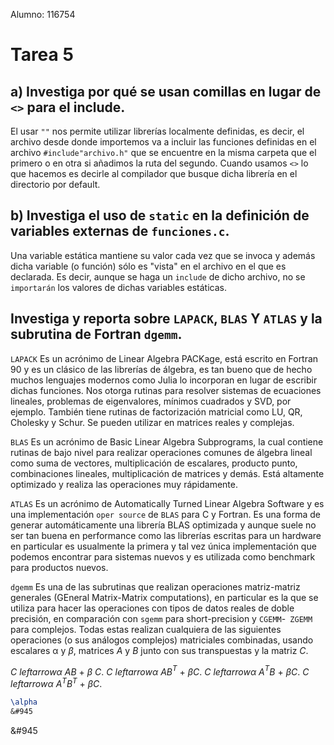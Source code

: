 Alumno: 116754

# Tarea 5

## a) Investiga por qué se usan comillas en lugar de ```<>``` para el include.
El usar ```""``` nos permite utilizar librerías localmente definidas, es decir, el archivo desde donde importemos
va a incluir las funciones definidas en el archivo ```#include"archivo.h"``` que se encuentre en la misma carpeta que el primero o en otra si añadimos la ruta del segundo. Cuando usamos ```<>``` lo que hacemos es decirle al compilador que busque dicha librería en el directorio por default.

## b) Investiga el uso de ```static``` en la definición de variables externas de ```funciones.c```.
Una variable estática mantiene su valor cada vez que se invoca y además dicha variable (o función) sólo es "vista" en el archivo en el que es declarada. Es decir, aunque se haga un ```include``` de dicho archivo, no se ```importarán``` los valores de dichas variables estáticas.

## Investiga y reporta sobre ```LAPACK```, ```BLAS``` Y ```ATLAS``` y la subrutina de Fortran ```dgemm```.
```LAPACK```
Es un acrónimo de Linear Algebra PACKage, está escrito en Fortran 90 y es un clásico de las librerías de álgebra, es tan bueno que de hecho muchos lenguajes modernos como Julia lo incorporan en lugar de escribir dichas funciones. Nos otorga rutinas para resolver sistemas de ecuaciones lineales, problemas de eigenvalores, mínimos cuadrados y SVD, por ejemplo. También tiene rutinas de factorización matricial como LU, QR, Cholesky y Schur. Se pueden utilizar en matrices reales y complejas.

```BLAS```
Es un acrónimo de Basic Linear Algebra Subprograms, la cual contiene rutinas de bajo nivel para realizar operaciones comunes de álgebra lineal como suma de vectores, multiplicación de escalares, producto punto, combinaciones lineales, multiplicación de matrices y demás. Está altamente optimizado y realiza las operaciones muy rápidamente.

```ATLAS```
Es un acrónimo de Automatically Turned Linear Algebra Software y es una implementación ```oper source``` de ```BLAS``` para C y Fortran. Es una forma de generar automáticamente una librería BLAS optimizada y aunque suele no ser tan buena en performance como las librerías escritas para un hardware en particular es usualmente la primera y tal vez única implementación que podemos encontrar para sistemas nuevos y es utilizada como benchmark para productos nuevos.

```dgemm```
Es una de las subrutinas que realizan operaciones matriz-matriz generales (GEneral Matrix-Matrix computations), en particular es la que se utiliza para hacer las operaciones con tipos de datos reales de doble precisión, en comparación con ```sgemm``` para short-precision y  ```CGEMM```-``` ZGEMM``` para complejos. Todas estas realizan cualquiera de las siguientes operaciones (o sus análogos complejos) matriciales combinadas, usando escalares α y $\beta$, matrices *A* y *B* junto con sus transpuestas y la matriz *C*. 

*C* $leftarrow \alpha$ *AB* + $\beta$ *C*.
*C* $leftarrow \alpha$ *AB*$\text{}^T$ + $\beta$*C*.
*C* $leftarrow \alpha$ *A*$\text{}^T$*B* + $\beta$*C*.
*C* $leftarrow \alpha$ *A*$\text{}^T$*B*$\text{}^T$ + $\beta$*C*.

```latex
\alpha
&#945
```
&#945
